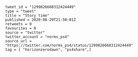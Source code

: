 ```
tweet_id = "1299826668312424449"
type = "tweet"
title = "Story time"
published = 2020-08-29T21:50:01Z
retweets = 0
favourites = 0
source = "twitter"
twitter_account = "norms_ps4"
source_url = "https://twitter.com/norms_ps4/status/1299826668312424449"
tag = [ "horizonzerodawn", "ps4share",]
```

<p class='image'><img src='https://mnf.m17s.net/2020/08/29/EgnpdnbXYAA44Ob.jpg' alt=''></p>

